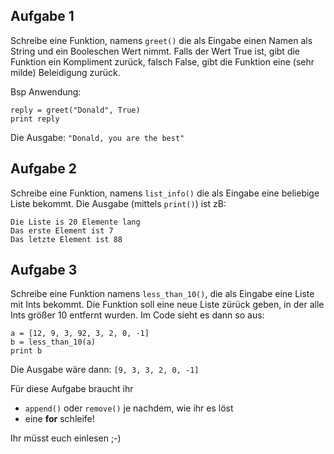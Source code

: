 ## Aufgabe 1
Schreibe eine Funktion, namens `greet()` die als Eingabe einen Namen als String und ein Booleschen Wert nimmt.
Falls der Wert True ist, gibt die Funktion ein Kompliment zurück, falsch False, gibt die Funktion eine (sehr milde) Beleidigung zurück.

Bsp Anwendung:
```
reply = greet("Donald", True)
print reply
```
Die Ausgabe:
`"Donald, you are the best"`

## Aufgabe 2
Schreibe eine Funktion, namens `list_info()` die als Eingabe eine beliebige Liste bekommt. Die Ausgabe (mittels `print()`) ist zB:
```
Die Liste is 20 Elemente lang
Das erste Element ist 7
Das letzte Element ist 88
```

## Aufgabe 3
Schreibe eine Funktion namens `less_than_10()`, die als Eingabe eine Liste mit Ints bekommt. Die Funktion soll eine neue Liste zürück geben, in der alle Ints größer 10 entfernt wurden.
Im Code sieht es dann so aus:
```
a = [12, 9, 3, 92, 3, 2, 0, -1]
b = less_than_10(a)
print b
```
Die Ausgabe wäre dann: `[9, 3, 3, 2, 0, -1]`

Für diese Aufgabe braucht ihr
 * `append()` oder `remove()` je nachdem, wie ihr es löst
 * eine **for** schleife!

Ihr müsst euch einlesen ;-)
